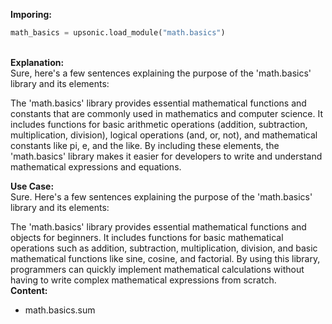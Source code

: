 <b class="custom_code_highlight_green">Imporing:</b><br>
```python
math_basics = upsonic.load_module("math.basics")
```
<br><b class="custom_code_highlight_green">Explanation:</b><br>Sure, here's a few sentences explaining the purpose of the 'math.basics' library and its elements:

The 'math.basics' library provides essential mathematical functions and constants that are commonly used in mathematics and computer science. It includes functions for basic arithmetic operations (addition, subtraction, multiplication, division), logical operations (and, or, not), and mathematical constants like pi, e, and the like. By including these elements, the 'math.basics' library makes it easier for developers to write and understand mathematical expressions and equations.

<b class="custom_code_highlight_green">Use Case:</b><br>Sure. Here's a few sentences explaining the purpose of the 'math.basics' library and its elements:

The 'math.basics' library provides essential mathematical functions and objects for beginners. It includes functions for basic mathematical operations such as addition, subtraction, multiplication, division, and basic mathematical functions like sine, cosine, and factorial. By using this library, programmers can quickly implement mathematical calculations without having to write complex mathematical expressions from scratch.
<br><b class="custom_code_highlight_green">Content:</b><br>
  - math.basics.sum
